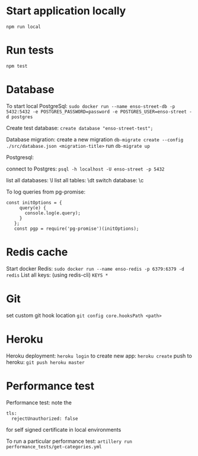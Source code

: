 # Start application locally
```npm run local```

# Run tests
```npm test```

# Database
To start local PostgreSql:
```sudo docker run --name enso-street-db -p 5432:5432 -e POSTGRES_PASSWORD=password -e POSTGRES_USER=enso-street -d postgres```

Create test database:
```create database "enso-street-test";```

Database migration:
create a new migration ```db-migrate create --config ./src/database.json <migration-title>```
run ```db-migrate up```

Postgresql:

connect to Postgres: 
```psql -h localhost -U enso-street -p 5432```

list all databases: \l
list all tables: \dt
switch database: \c <database-name>

To log queries from pg-promise:
```
const initOptions = {
     query(e) {
       console.log(e.query);
     }
   };
   const pgp = require('pg-promise')(initOptions);
```

# Redis cache
Start docker Redis:
```sudo docker run --name enso-redis -p 6379:6379 -d redis```
List all keys: (using redis-cli) 
```KEYS *```

# Git
set custom git hook location
```git config core.hooksPath <path>```

# Heroku
Heroku deployment:
```heroku login```
to create new app:
```heroku create```
push to heroku:
```git push heroku master```

# Performance test
Performance test:
note the 
```
tls:
  rejectUnauthorized: false
```
for self signed certificate in local environments

To run a particular performance test:
```artillery run performance_tests/get-categories.yml```
